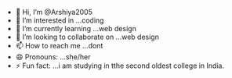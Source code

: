 - 👋 Hi, I’m @Arshiya2005
- 👀 I’m interested in ...coding
- 🌱 I’m currently learning ...web design
- 💞️ I’m looking to collaborate on ...web design
- 📫 How to reach me ...dont
- 😄 Pronouns: ...she/her
- ⚡ Fun fact: ...i am studying in tthe second oldest college in India.

<!---
Arshiya2005/Arshiya2005 is a ✨ special ✨ repository because its `README.md` (this file) appears on your GitHub profile.
You can click the Preview link to take a look at your changes.
--->
